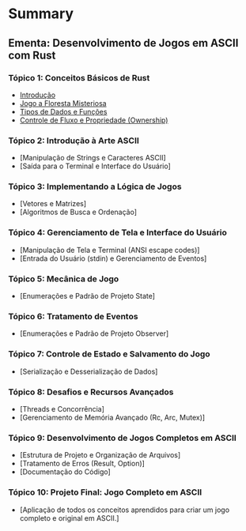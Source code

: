 # Summary

## Ementa: Desenvolvimento de Jogos em ASCII com Rust

### Tópico 1: Conceitos Básicos de Rust
- [Introdução](./1_0_introducao.md)
- [Jogo a Floresta Misteriosa](./1_1_jogo_floresta_misteriosa.md)
- [Tipos de Dados e Funções](./1_2_jogo_da_adivinhacao.md)
- [Controle de Fluxo e Propriedade (Ownership)](./1_2_jogo_da_adivinhacao.md)
### Tópico 2: Introdução à Arte ASCII
- [Manipulação de Strings e Caracteres ASCII]
- [Saída para o Terminal e Interface do Usuário]
### Tópico 3: Implementando a Lógica de Jogos
- [Vetores e Matrizes]
- [Algoritmos de Busca e Ordenação]
### Tópico 4: Gerenciamento de Tela e Interface do Usuário
- [Manipulação de Tela e Terminal (ANSI escape codes)]
- [Entrada do Usuário (stdin) e Gerenciamento de Eventos]
### Tópico 5: Mecânica de Jogo
- [Enumerações e Padrão de Projeto State]
### Tópico 6: Tratamento de Eventos
- [Enumerações e Padrão de Projeto Observer]
### Tópico 7: Controle de Estado e Salvamento do Jogo
- [Serialização e Desserialização de Dados]
### Tópico 8: Desafios e Recursos Avançados
- [Threads e Concorrência]
- [Gerenciamento de Memória Avançado (Rc, Arc, Mutex)]
### Tópico 9: Desenvolvimento de Jogos Completos em ASCII
- [Estrutura de Projeto e Organização de Arquivos]
- [Tratamento de Erros (Result, Option)]
- [Documentação do Código]
### Tópico 10: Projeto Final: Jogo Completo em ASCII
- [Aplicação de todos os conceitos aprendidos para criar um jogo completo e original em ASCII.]
